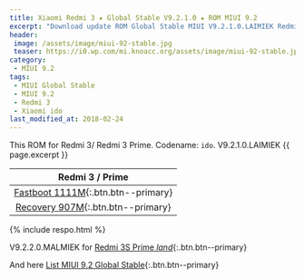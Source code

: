 ```yaml
---
title: Xiaomi Redmi 3 ★ Global Stable V9.2.1.0 ★ ROM MIUI 9.2
excerpt: "Download update ROM Global Stable MIUI V9.2.1.0.LAIMIEK Redmi 3 (ido). Recovery ROM (updater/.zip) Fastboot ROM (firmware/.tgz)"
header:
 image: /assets/image/miui-92-stable.jpg
 teaser: https://i0.wp.com/mi.knoacc.org/assets/image/miui-92-stable.jpg?resize=420,210
category:
 - MIUI 9.2
tags:
 - MIUI Global Stable
 - MIUI 9.2
 - Redmi 3
 - Xiaomi ido
last_modified_at: 2018-02-24
---
```

This ROM for Redmi 3/ Redmi 3 Prime. Codename: `ido`. V9.2.1.0.LAIMIEK {{ page.excerpt }}

| Redmi 3 / Prime |
|:------:|
| [Fastboot 1111M](bigota?ver=V9.2.1.0.LAIMIEK&type=ido_xhdpi_global_images&size=1111M&name=20180129.0000.00_5.1_global_0843a2170b.tgz){:.btn.btn--primary} |
| [Recovery 907M](bigota?ver=V9.2.1.0.LAIMIEK&type=miui_HM3Global&size=907M&name=e0fc04ee3d_5.1.zip){:.btn.btn--primary} |

{% include respo.html %}

V9.2.2.0.MALMIEK for [Redmi 3S Prime _land_](/global-stable-miui-922-redmi-3s-land-fastboot-recovery){:.btn.btn--primary}

And here [List MIUI 9.2 Global Stable](https://mi.knoacc.org/update-rom-miui-92-global-stable-full-changelog){:.btn.btn--primary}
